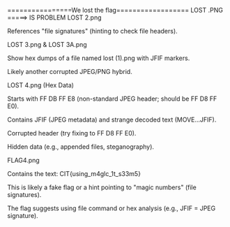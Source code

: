================We lost the flag==================
LOST .PNG  =====> IS PROBLEM
LOST 2.png

References "file signatures" (hinting to check file headers).

LOST 3.png & LOST 3A.png

Show hex dumps of a file named lost (1).png with JFIF markers.

Likely another corrupted JPEG/PNG hybrid.

LOST 4.png (Hex Data)

Starts with FF DB FF E8 (non-standard JPEG header; should be FF D8 FF E0).

Contains JFIF (JPEG metadata) and strange decoded text (MOVE...JFIF).

Corrupted header (try fixing to FF D8 FF E0).

Hidden data (e.g., appended files, steganography).

FLAG4.png

Contains the text: CIT{using_m4glc_1t_s33m5}

This is likely a fake flag or a hint pointing to "magic numbers" (file signatures).

The flag suggests using file command or hex analysis (e.g., JFIF = JPEG signature).
